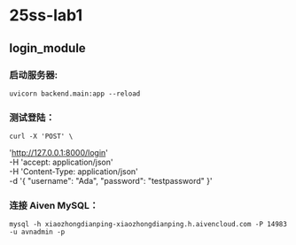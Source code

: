 # 25ss-lab1
## login_module
### 启动服务器:
    uvicorn backend.main:app --reload
### 测试登陆：
    curl -X 'POST' \
  'http://127.0.0.1:8000/login' \
  -H 'accept: application/json' \
  -H 'Content-Type: application/json' \
  -d '{
  "username": "Ada",
  "password": "testpassword"
}'
### 连接 Aiven MySQL：
    mysql -h xiaozhongdianping-xiaozhongdianping.h.aivencloud.com -P 14983 -u avnadmin -p

